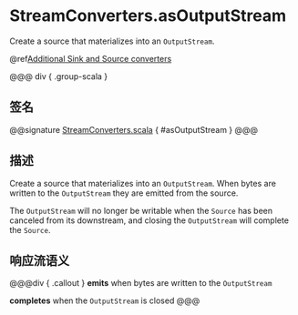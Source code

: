 # StreamConverters.asOutputStream

Create a source that materializes into an `OutputStream`.

@ref[Additional Sink and Source converters](../index.md#additional-sink-and-source-converters)

@@@ div { .group-scala }
## 签名

@@signature [StreamConverters.scala](/akka-stream/src/main/scala/akka/stream/scaladsl/StreamConverters.scala) { #asOutputStream }
@@@

## 描述

Create a source that materializes into an `OutputStream`. When bytes are written to the `OutputStream` they
are emitted from the source.

The `OutputStream` will no longer be writable when the `Source` has been canceled from its downstream, and
closing the `OutputStream` will complete the `Source`.

## 响应流语义

@@@div { .callout }
**emits** when bytes are written to the `OutputStream`

**completes** when the `OutputStream` is closed
@@@

